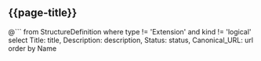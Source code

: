 ## {{page-title}}


@```
	from StructureDefinition
	where type != 'Extension' and kind != 'logical'
	select 
	Title: title, 
	Description: description, 
	Status: status, 
	Canonical_URL: url
	order by Name
```